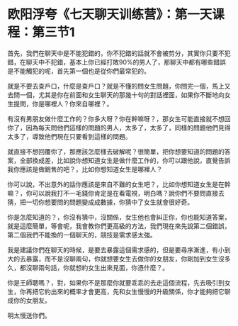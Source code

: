 # 欧阳浮夸《七天聊天训练营》：第一天课程：第三节1

首先，我們在聊天中是不能犯錯的，你不犯錯的話就不會被剪分，其實你只要不犯錯，在聊天中不犯錯，基本上你已經打敗90%的男人了，那聊天中都有哪些錯誤是不能觸犯的呢，首先第一個也是從你們最常犯的。

就是不要去查戶口，什麼是查戶口？就是不懂的問女生問題，你問完一個，馬上又去問一個，尤其是你在前面和女生聊天的那幾十句的對話裡面，如果你不斷地向女生提問，你是哪裡人？你來自哪裡？。

有沒有男朋友做什麼工作的？你多大呀？你在幹嘛呀？，那女生可能直接就不想回你了，因為每天問他們這樣的問題的男人，太多了，太多了，同樣的問題他們見得太多了，導致他們現在只要看到這樣的問題。

就直接不想回覆你了，那應該怎麼樣去破解呢？很簡單，把你想要知道的問題的答案，全部換成差，比如說你想知道女生是做什麼工作的，你可以跟他說，直覺告訴我你應該是做銷售的吧？，比如你想知道女生是哪裡人？

你可以說，不出意外的話你應該是來自不難的女生吧？，比如你想知道女生是在幹嘛？，你可以說我打不一毛錢你肯定是在看電視，明白嗎？說你們不要問直接去猜，把一切你想要問的問題變成成數據，你猜中了女生就會很好奇。

你是怎麼知道的？，你沒有猜中，沒關係，女生他也會糾正你，你也能知道答案，就是這麼簡單，等會呢，我會教你們更高級的方法，我們現在來先說第二個錯誤，第二個我們不能換的一個聊天的，競技是需求感太強。

我是建議你們在聊天的時候，是要去暴露這個需求感的，但是要尋序漸進，有小到大的去暴露，而不是沒聊兩句，你就想要女生去做你的女朋友，你剛加到女生沒多久，都沒聊兩句話，你就想約女生出來見面，你憑什麼？。

你是王師聰嗎？，對，如果你不是那麼你就要乖乖的去走這個流程，先去吸引到女生，你再把它約出來的概率才會更高，先和女生慢慢的升級關係，你才能夠把它聊成你的女朋友。

明太慢送你們。